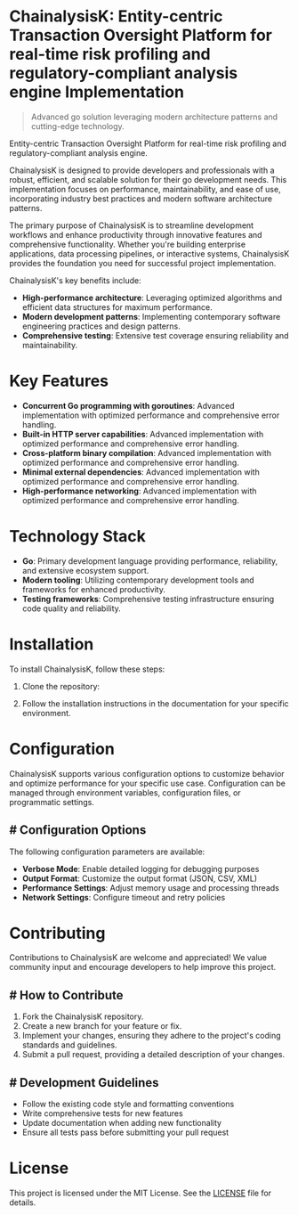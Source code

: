 <!-- fallback_ChainalysisK_20250803030001_28792 -->

# ChainalysisK: Entity-centric Transaction Oversight Platform for real-time risk profiling and regulatory-compliant analysis engine Implementation
> Advanced go solution leveraging modern architecture patterns and cutting-edge technology.

Entity-centric Transaction Oversight Platform for real-time risk profiling and regulatory-compliant analysis engine.

ChainalysisK is designed to provide developers and professionals with a robust, efficient, and scalable solution for their go development needs. This implementation focuses on performance, maintainability, and ease of use, incorporating industry best practices and modern software architecture patterns.

The primary purpose of ChainalysisK is to streamline development workflows and enhance productivity through innovative features and comprehensive functionality. Whether you're building enterprise applications, data processing pipelines, or interactive systems, ChainalysisK provides the foundation you need for successful project implementation.

ChainalysisK's key benefits include:

* **High-performance architecture**: Leveraging optimized algorithms and efficient data structures for maximum performance.
* **Modern development patterns**: Implementing contemporary software engineering practices and design patterns.
* **Comprehensive testing**: Extensive test coverage ensuring reliability and maintainability.

# Key Features

* **Concurrent Go programming with goroutines**: Advanced implementation with optimized performance and comprehensive error handling.
* **Built-in HTTP server capabilities**: Advanced implementation with optimized performance and comprehensive error handling.
* **Cross-platform binary compilation**: Advanced implementation with optimized performance and comprehensive error handling.
* **Minimal external dependencies**: Advanced implementation with optimized performance and comprehensive error handling.
* **High-performance networking**: Advanced implementation with optimized performance and comprehensive error handling.

# Technology Stack

* **Go**: Primary development language providing performance, reliability, and extensive ecosystem support.
* **Modern tooling**: Utilizing contemporary development tools and frameworks for enhanced productivity.
* **Testing frameworks**: Comprehensive testing infrastructure ensuring code quality and reliability.

# Installation

To install ChainalysisK, follow these steps:

1. Clone the repository:


2. Follow the installation instructions in the documentation for your specific environment.

# Configuration

ChainalysisK supports various configuration options to customize behavior and optimize performance for your specific use case. Configuration can be managed through environment variables, configuration files, or programmatic settings.

## # Configuration Options

The following configuration parameters are available:

* **Verbose Mode**: Enable detailed logging for debugging purposes
* **Output Format**: Customize the output format (JSON, CSV, XML)
* **Performance Settings**: Adjust memory usage and processing threads
* **Network Settings**: Configure timeout and retry policies

# Contributing

Contributions to ChainalysisK are welcome and appreciated! We value community input and encourage developers to help improve this project.

## # How to Contribute

1. Fork the ChainalysisK repository.
2. Create a new branch for your feature or fix.
3. Implement your changes, ensuring they adhere to the project's coding standards and guidelines.
4. Submit a pull request, providing a detailed description of your changes.

## # Development Guidelines

* Follow the existing code style and formatting conventions
* Write comprehensive tests for new features
* Update documentation when adding new functionality
* Ensure all tests pass before submitting your pull request

# License

This project is licensed under the MIT License. See the [LICENSE](https://github.com/gary111868/ChainalysisK/blob/main/LICENSE) file for details.
